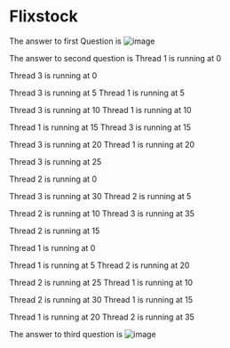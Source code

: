 # Flixstock
The answer to first Question is 
![image](https://user-images.githubusercontent.com/67544992/130276041-dd0e3a87-001c-4c85-9230-f69411e309e9.png)

The answer to second question is 
Thread 1 is running at 0 

Thread 3 is running at 0 

Thread 3 is running at 5 
Thread 1 is running at 5 


Thread 3 is running at 10 
Thread 1 is running at 10 


Thread 1 is running at 15 
Thread 3 is running at 15 


Thread 3 is running at 20 
Thread 1 is running at 20 


Thread 3 is running at 25 

Thread 2 is running at 0 

Thread 3 is running at 30 
Thread 2 is running at 5 


Thread 2 is running at 10 
Thread 3 is running at 35 


Thread 2 is running at 15 

Thread 1 is running at 0 

Thread 1 is running at 5 
Thread 2 is running at 20 


Thread 2 is running at 25 
Thread 1 is running at 10 


Thread 2 is running at 30 
Thread 1 is running at 15 


Thread 1 is running at 20 
Thread 2 is running at 35 


The answer to third question is 
![image](https://user-images.githubusercontent.com/67544992/130276324-89ed290d-1847-47de-b1f4-95ccadcfb234.png)

